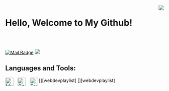 <img align='right' src="https://github-readme-streak-stats.herokuapp.com?user=bahadirumutiscimen&theme=tokyonight&date_format=j%20M%5B%20Y%5D">

# Hello, Welcome to My Github! 
<br />
<br />



[![Mail Badge](https://img.shields.io/badge/Send_Mail!-c14438?style=for-the-badge&logo=Gmail&logoColor=white&link=bahadirumutiscimen@gmail.com)](mailto:bahadirumutiscimen@gmail.com)
[![](https://img.shields.io/badge/linkedin-%230077B5.svg?&style=for-the-badge&logo=linkedin&logoColor=white)](www.linkedin.com/in/bahadirumutiscimen/)

## Languages and Tools:

[<img align="left" alt="MySQL" width="26px" src="https://cdn.jsdelivr.net/gh/devicons/devicon/icons/mysql/mysql-original.svg" style="padding-right:10px;" />][webdevplaylist]
[<img align="left" alt="Git" width="26px" src="https://cdn.jsdelivr.net/gh/devicons/devicon/icons/git/git-original.svg" style="padding-right:10px;" />][webdevplaylist]
[<img align="left" alt="Terminal" width="26px" src="./img/terminal-dark.svg" />](https://www.youtube.com/playlist?list=PLkwxH9e_vrAJ0WbEsFA9W3I1W-g_BTsbt#gh-dark-mode-only)

<br />
<br />

